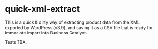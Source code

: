 # quick-xml-extract

This is a quick & dirty way of extracting product data from the XML exported by
WordPress (v3.9), and saving it as a CSV file that is ready for immediate import
into Business Catalyst.

Tests TBA.

